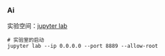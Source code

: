 ---
---

### Ai

实验空间：[jupyter lab](http://www.lll.plus:8889/lab)

```shell
# 实验室的启动
jupyter lab --ip 0.0.0.0 --port 8889 --allow-root

```

